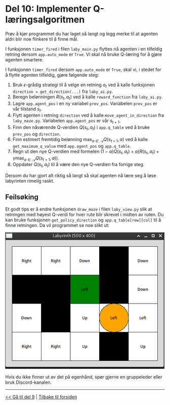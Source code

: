 # Del 10: Implementer Q-læringsalgoritmen

Prøv å kjør programmet du har laget så langt og legg merke til at agenten aldri blir noe flinkere til å finne mål.

I funksjonen `timer_fired` i filen `laby_main.py` flyttes nå agenten i en tilfeldig retning dersom `app.auto_mode` er `True`. Vi skal nå bruke Q-læring for å gjøre agenten smartere.

I funksjonen `timer_fired` dersom `app.auto_mode` er `True`, skal vi, i stedet for å flytte agenten tilfeldig, gjøre følgende steg:

1. Bruk $\epsilon$-grådig strategi til å velge en retning $a_t$ ved å kalle funksjonen `direction = get_direction(...)` fra `laby_ai.py`.
2. Beregn belønningen $R(s_t, a_t)$ ved å kalle `reward_function` fra `laby_ai.py`.
3. Lagre `app.agent_pos` i en ny variabel `prev_pos`. Variabelen `prev_pos` er vår tilstand $s_t$.
4. Flytt agenten i retning `direction` ved å kalle `move_agent_in_direction` fra `laby_maze.py`. Variabelen `app.agent_pos` er vår $s_{t+1}$.
5. Finn den nåværende Q-verdien $Q(s_t, a_t)$ i `app.q_table` ved å bruke `prev_pos` og `direction`.
6. Finn estimert fremtidig belønning $\max_{a\in\mathcal{A}}Q(s_{t+1}, a)$ ved å kalle `get_maximum_q_value` med `app.agent_pos` og `app.q_table`.
7. Regn ut den nye Q-verdien med formelen $(1-\alpha)Q(s_t, a_t) + \alpha\left(R(s_t, a_t) + \gamma\max_{a\in\mathcal{A}}Q(s_{t+1}, a)\right)$.
8. Oppdater $Q(s_t, a_t)$ til å være den nye Q-verdien fra forrige steg.

Dersom du har gjort alt riktig så langt så skal agenten nå lære seg å løse labyrinten rimelig raskt.

## Feilsøking

Et godt tips er å endre funksjonen `draw_maze` i filen `laby_view.py` slik at retningen med høyest Q-verdi for hver rute blir skrevet i midten av ruten. Du kan bruke funksjonen `get_policy_direction` og `app.q_table[row][col]` til å finne retningen. Da vil programmet se noe slikt ut: 

![Eksempel på tekst som viser retning med høyest Q-verdi.](./img/direction_text.png)

Hvis du ikke finner ut av det på egenhånd, spør gjerne en gruppeleder eller bruk Discord-kanalen.

---

[<< Gå til del 9](./del_9.md) | [Tilbake til forsiden](./README.md)
